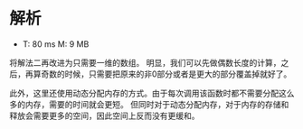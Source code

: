 # 解析

* T: 80 ms  M: 9 MB

将解法二再改进为只需要一维的数组。
明显，我们可以先做偶数长度的计算，之后，再算奇数的时候，只需要把原来的非0部分或者是更大的部分覆盖掉就好了。

此外，这里还使用动态分配内存的方式。由于每次调用该函数时都不需要分配这么多的内存，需要的时间就会更短。
但同时对于动态分配内存，对于内存的存储和释放会需要更多的空间，因此空间上反而没有更缓和。
